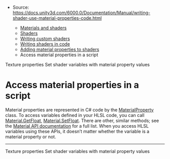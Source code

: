 * Source: https://docs.unity3d.com/6000.0/Documentation/Manual/writing-shader-use-material-properties-code.html

  * [Materials and shaders](https://docs.unity3d.com/6000.0/Documentation/Manual/materials-and-shaders.html)
  * [Shaders](https://docs.unity3d.com/6000.0/Documentation/Manual/Shaders.html)
  * [Writing custom shaders](https://docs.unity3d.com/6000.0/Documentation/Manual/writing-custom-shaders.html)
  * [Writing shaders in code](https://docs.unity3d.com/6000.0/Documentation/Manual/shader-writing.html)
  * [Adding material properties to shaders](https://docs.unity3d.com/6000.0/Documentation/Manual/writing-shader-change-properties.html)
  * Access material properties in a script


[](https://docs.unity3d.com/6000.0/Documentation/Manual/material-properties-texture-properties.html)
Texture properties
[](https://docs.unity3d.com/6000.0/Documentation/Manual/writing-shader-use-material-properties.html)
Set shader variables with material property values
# Access material properties in a script
Material properties are represented in C# code by the [MaterialProperty](https://docs.unity3d.com/6000.0/Documentation/ScriptReference/MaterialProperty.html) class.
To access variables defined in your HLSL code, you can call [Material.GetFloat](https://docs.unity3d.com/6000.0/Documentation/ScriptReference/Material.GetFloat.html), [Material.SetFloat](https://docs.unity3d.com/6000.0/Documentation/ScriptReference/Material.SetFloat.html). There are other, similar methods; see the [Material API documentation](https://docs.unity3d.com/6000.0/Documentation/ScriptReference/Material.html) for a full list. When you access HLSL variables using these APIs, it doesn’t matter whether the variable is a material property or not.
* * *
[](https://docs.unity3d.com/6000.0/Documentation/Manual/material-properties-texture-properties.html)
Texture properties
[](https://docs.unity3d.com/6000.0/Documentation/Manual/writing-shader-use-material-properties.html)
Set shader variables with material property values
